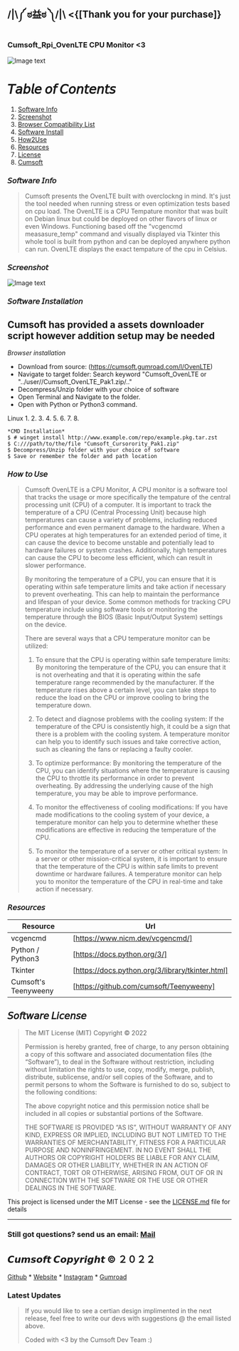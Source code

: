 ##  /|\༼ ಠ益ಠ ༽/|\    <{[Thank you for your purchase]}

### Cumsoft_Rpi_OvenLTE CPU Monitor <3

![Image text](https://github.com/cumsoft/OvenLTE/blob/02d0ff352878eb25855220e07fadde7247803667/Cumsoft_OvenLTE_ScreenShot.png)

# 𝘛𝘢𝘣𝘭𝘦 𝘰𝘧 𝘊𝘰𝘯𝘵𝘦𝘯𝘵𝘴
1. [Software Info](#Software-Info)
2. [Screenshot](#Screenshot)
3. [Browser Compatibility List](#Browser-Compatibility-List)
4. [Software Install](#Software-Install)
5. [How2Use](#How2Use)
6. [Resources](#Resources)
7. [License](#License)
8. [Cumsoft](#Cumsoft)

### 𝘚𝘰𝘧𝘵𝘸𝘢𝘳𝘦 𝘐𝘯𝘧𝘰
> Cumsoft presents the OvenLTE 
> built with overclockng in mind. It's just the tool needed when running stress or even optimization tests based on cpu load.
> The OvenLTE is a CPU Tempature monitor that was built on Debian linux but could be deployed on other flavors of linux or even Windows.
> Functioning based off the "vcgencmd measasure_temp" command and visually displayed via Tkinter this whole tool is built from python and can be deployed anywhere python can run.
> OvenLTE displays the exact tempature of the cpu in Celsius. 
>

### 𝘚𝘤𝘳𝘦𝘦𝘯𝘴𝘩𝘰𝘵
![Image text]()

### 𝘚𝘰𝘧𝘵𝘸𝘢𝘳𝘦 𝘐𝘯𝘴𝘵𝘢𝘭𝘭𝘢𝘵𝘪𝘰𝘯

## Cumsoft has provided a assets downloader script however addition setup may be needed

*Browser installation*
- Download from source: (https://cumsoft.gumroad.com/l/OvenLTE)
- Navigate to target folder: Search keyword "Cumsoft_OvenLTE or "../user//Cumsoft_OvenLTE_Pak1.zip/.."
- Decompress/Unzip folder with your choice of software 
- Open Terminal and Navigate to the folder.
- Open with Python or Python3 command.

Linux
1. 
2. 
3.
4. 
5.
6.
7. 
8.

```
*CMD Installation*
$ # winget install http://www.example.com/repo/example.pkg.tar.zst
$ C:///path/to/the/file "Cumsoft_Cursorority_Pak1.zip"
$ Decompress/Unzip folder with your choice of software
$ Save or remember the folder and path location

```
### 𝘏𝘰𝘸 𝘵𝘰 𝘜𝘴𝘦

> Cumsoft OvenLTE is a CPU Monitor, A CPU monitor is a software tool that tracks the usage or more specifically the tempature of the central processing unit (CPU) of a computer. It is important to track the temperature of a CPU (Central Processing Unit) because high temperatures can cause a variety of problems, including reduced performance and even permanent damage to the hardware. When a CPU operates at high temperatures for an extended period of time, it can cause the device to become unstable and potentially lead to hardware failures or system crashes. Additionally, high temperatures can cause the CPU to become less efficient, which can result in slower performance.
> 
> By monitoring the temperature of a CPU, you can ensure that it is operating within safe temperature limits and take action if necessary to prevent overheating. This can help to maintain the performance and lifespan of your device. Some common methods for tracking CPU temperature include using software tools or monitoring the temperature through the BIOS (Basic Input/Output System) settings on the device.
>
> There are several ways that a CPU temperature monitor can be utilized:
>
> 1. To ensure that the CPU is operating within safe temperature limits: By monitoring the temperature of the CPU, you can ensure that it is not overheating and that it is operating within the safe temperature range recommended by the manufacturer. If the temperature rises above a certain level, you can take steps to reduce the load on the CPU or improve cooling to bring the temperature down.
>
> 2. To detect and diagnose problems with the cooling system: If the temperature of the CPU is consistently high, it could be a sign that there is a problem with the cooling system. A temperature monitor can help you to identify such issues and take corrective action, such as cleaning the fans or replacing a faulty cooler.
>
> 3. To optimize performance: By monitoring the temperature of the CPU, you can identify situations where the temperature is causing the CPU to throttle its performance in order to prevent overheating. By addressing the underlying cause of the high temperature, you may be able to improve performance.
>
> 4. To monitor the effectiveness of cooling modifications: If you have made modifications to the cooling system of your device, a temperature monitor can help you to determine whether these modifications are effective in reducing the temperature of the CPU.
>
> 5. To monitor the temperature of a server or other critical system: In a server or other mission-critical system, it is important to ensure that the temperature of the CPU is within safe limits to prevent downtime or hardware failures. A temperature monitor can help you to monitor the temperature of the CPU in real-time and take action if necessary.
>

### 𝘙𝘦𝘴𝘰𝘶𝘳𝘤𝘦𝘴

| Resource | Url |
| ------ | ------ |
| vcgencmd | [https://www.nicm.dev/vcgencmd/] |
| Python / Python3 | [https://docs.python.org/3/] |
| Tkinter | [https://docs.python.org/3/library/tkinter.html] |
| Cumsoft's Teenyweeny | [https://github.com/cumsoft/Teenyweeny] |

## 𝘚𝘰𝘧𝘵𝘸𝘢𝘳𝘦 𝘓𝘪𝘤𝘦𝘯𝘴𝘦
> The MIT License (MIT)
Copyright © 2022 <copyright holders>
>
> Permission is hereby granted, free of charge, to any person obtaining a copy of this software and associated documentation files (the “Software”), to deal in the Software without restriction, including without limitation the rights to use, copy, modify, merge, publish, distribute, sublicense, and/or sell copies of the Software, and to permit persons to whom the Software is furnished to do so, subject to the following conditions:
>
> The above copyright notice and this permission notice shall be included in all copies or substantial portions of the Software.
>
> THE SOFTWARE IS PROVIDED “AS IS”, WITHOUT WARRANTY OF ANY KIND, EXPRESS OR IMPLIED, INCLUDING BUT NOT LIMITED TO THE WARRANTIES OF MERCHANTABILITY, FITNESS FOR A PARTICULAR PURPOSE AND NONINFRINGEMENT. IN NO EVENT SHALL THE AUTHORS OR COPYRIGHT HOLDERS BE LIABLE FOR ANY CLAIM, DAMAGES OR OTHER LIABILITY, WHETHER IN AN ACTION OF CONTRACT, TORT OR OTHERWISE, ARISING FROM, OUT OF OR IN CONNECTION WITH THE SOFTWARE OR THE USE OR OTHER DEALINGS IN THE SOFTWARE.

This project is licensed under the MIT License - see the [LICENSE.md](LICENSE.md) file for details
____________________________________________________________________________________
### Still got questions? send us an email: [Mail](mailto:cumsoft.subscribe@gmail.com)

## 𝘾𝙪𝙢𝙨𝙤𝙛𝙩 𝘾𝙤𝙥𝙮𝙧𝙞𝙜𝙝𝙩 © ２０２２
[Github](https://github.com/cumsoft) * [Website](https://cumsoft.wixsite.com/cumsoft) * [Instagram](https://instagram.com/cumsoftcumsoft?igshid=YmMyMTA2M2Y=) * [Gumroad](https://cumsoft.gumroad.com/)

### Latest Updates
> If you would like to see a certian design implimented in the next release, feel free to write our devs with suggestions @ the email listed above.
>
>
> Coded with <3 by the Cumsoft Dev Team :)

